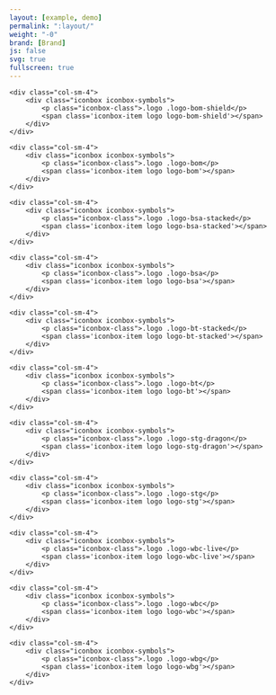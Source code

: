 ```yaml
---
layout: [example, demo]
permalink: ":layout/"
weight: "-0"
brand: [Brand]
js: false
svg: true
fullscreen: true
---
```


<div class="row">

	<div class="col-sm-4">
		<div class="iconbox iconbox-symbols">
			<p class="iconbox-class">.logo .logo-bom-shield</p>
			<span class='iconbox-item logo logo-bom-shield'></span>
		</div>
	</div>

	<div class="col-sm-4">
		<div class="iconbox iconbox-symbols">
			<p class="iconbox-class">.logo .logo-bom</p>
			<span class='iconbox-item logo logo-bom'></span>
		</div>
	</div>

	<div class="col-sm-4">
		<div class="iconbox iconbox-symbols">
			<p class="iconbox-class">.logo .logo-bsa-stacked</p>
			<span class='iconbox-item logo logo-bsa-stacked'></span>
		</div>
	</div>

	<div class="col-sm-4">
		<div class="iconbox iconbox-symbols">
			<p class="iconbox-class">.logo .logo-bsa</p>
			<span class='iconbox-item logo logo-bsa'></span>
		</div>
	</div>

	<div class="col-sm-4">
		<div class="iconbox iconbox-symbols">
			<p class="iconbox-class">.logo .logo-bt-stacked</p>
			<span class='iconbox-item logo logo-bt-stacked'></span>
		</div>
	</div>

	<div class="col-sm-4">
		<div class="iconbox iconbox-symbols">
			<p class="iconbox-class">.logo .logo-bt</p>
			<span class='iconbox-item logo logo-bt'></span>
		</div>
	</div>

	<div class="col-sm-4">
		<div class="iconbox iconbox-symbols">
			<p class="iconbox-class">.logo .logo-stg-dragon</p>
			<span class='iconbox-item logo logo-stg-dragon'></span>
		</div>
	</div>

	<div class="col-sm-4">
		<div class="iconbox iconbox-symbols">
			<p class="iconbox-class">.logo .logo-stg</p>
			<span class='iconbox-item logo logo-stg'></span>
		</div>
	</div>

	<div class="col-sm-4">
		<div class="iconbox iconbox-symbols">
			<p class="iconbox-class">.logo .logo-wbc-live</p>
			<span class='iconbox-item logo logo-wbc-live'></span>
		</div>
	</div>

	<div class="col-sm-4">
		<div class="iconbox iconbox-symbols">
			<p class="iconbox-class">.logo .logo-wbc</p>
			<span class='iconbox-item logo logo-wbc'></span>
		</div>
	</div>

	<div class="col-sm-4">
		<div class="iconbox iconbox-symbols">
			<p class="iconbox-class">.logo .logo-wbg</p>
			<span class='iconbox-item logo logo-wbg'></span>
		</div>
	</div>

</div>